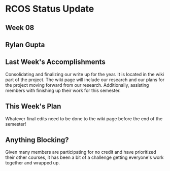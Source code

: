 # RCOS Status Update

## Week 08

## Rylan Gupta


## Last Week's Accomplishments

Consolidating and finalizing our write up for the year. It is located in the wiki part of the project. The wiki page will include our research and our plans for the project moving forward from our research. Additionally, assisting members with finishing up their work for this semester.


## This Week's Plan

Whatever final edits need to be done to the wiki page before the end of the semester!


## Anything Blocking?

Given many members are participating for no credit and have prioritized their other courses, it has been a bit of a challenge getting everyone's work together and wrapped up.

